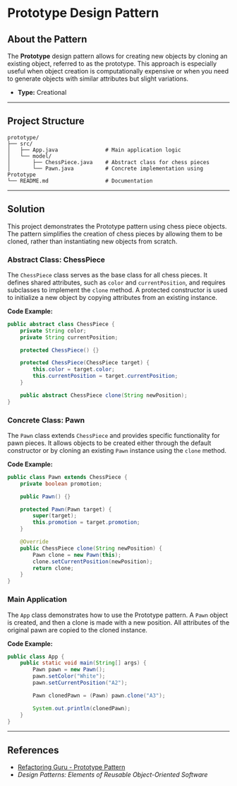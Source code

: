 # Prototype Design Pattern

## About the Pattern
The **Prototype** design pattern allows for creating new objects by cloning an existing object, referred to as the prototype. This approach is especially useful when object creation is computationally expensive or when you need to generate objects with similar attributes but slight variations.

- **Type:** Creational

---

## Project Structure
```
prototype/
├── src/
│   ├── App.java               # Main application logic
│   └── model/
│       ├── ChessPiece.java    # Abstract class for chess pieces
│       └── Pawn.java          # Concrete implementation using Prototype
└── README.md                  # Documentation
```

---

## Solution
This project demonstrates the Prototype pattern using chess piece objects. The pattern simplifies the creation of chess pieces by allowing them to be cloned, rather than instantiating new objects from scratch.

### Abstract Class: ChessPiece
The `ChessPiece` class serves as the base class for all chess pieces. It defines shared attributes, such as `color` and `currentPosition`, and requires subclasses to implement the `clone` method. A protected constructor is used to initialize a new object by copying attributes from an existing instance.

**Code Example:**
```java
public abstract class ChessPiece {
    private String color;
    private String currentPosition;

    protected ChessPiece() {}

    protected ChessPiece(ChessPiece target) {
        this.color = target.color;
        this.currentPosition = target.currentPosition;
    }

    public abstract ChessPiece clone(String newPosition);
}
```

### Concrete Class: Pawn
The `Pawn` class extends `ChessPiece` and provides specific functionality for pawn pieces. It allows objects to be created either through the default constructor or by cloning an existing `Pawn` instance using the `clone` method.

**Code Example:**
```java
public class Pawn extends ChessPiece {
    private boolean promotion;

    public Pawn() {}

    protected Pawn(Pawn target) {
        super(target);
        this.promotion = target.promotion;
    }

    @Override
    public ChessPiece clone(String newPosition) {
        Pawn clone = new Pawn(this);
        clone.setCurrentPosition(newPosition);
        return clone;
    }
}
```

### Main Application
The `App` class demonstrates how to use the Prototype pattern. A `Pawn` object is created, and then a clone is made with a new position. All attributes of the original pawn are copied to the cloned instance.

**Code Example:**
```java
public class App {
    public static void main(String[] args) {
        Pawn pawn = new Pawn();
        pawn.setColor("White");
        pawn.setCurrentPosition("A2");

        Pawn clonedPawn = (Pawn) pawn.clone("A3");

        System.out.println(clonedPawn);
    }
}
```

---

## References
- [Refactoring Guru - Prototype Pattern](https://refactoring.guru/design-patterns/prototype)
- *Design Patterns: Elements of Reusable Object-Oriented Software*

